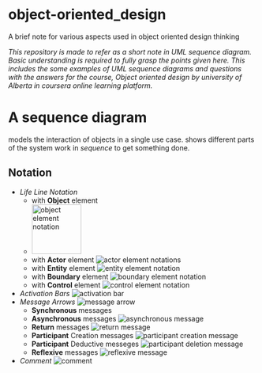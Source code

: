# object-oriented_design

A brief note for various aspects used in object oriented design thinking

_This repository is made to refer as a short note in UML sequence diagram.
Basic understanding is required to fully grasp the points given here.
This includes the some examples of UML sequence diagrams and questions with the answers
for the course, Object oriented design by university of Alberta in coursera online learning platform._

# A sequence diagram

models the interaction of objects in a single use case.
shows different parts of the system work in _sequence_ to get something done.

## Notation

- _Life Line Notation_
  - with **Object** element
  - <img src="[url](https://d3n817fwly711g.cloudfront.net/uploads/2017/01/Sequence-diagram-Lifeline.png)" alt="object element notation" width="100" height="100">
  - with **Actor** element
  ![actor element notations](https://d3n817fwly711g.cloudfront.net/uploads/2017/01/lifeline-with-an-actor-element-symbol.png)
  - with **Entity** element
  ![entity element notation](https://d3n817fwly711g.cloudfront.net/uploads/2017/01/Entity-Lifeline.png)
  - with **Boundary** element
  ![boundary element notation](https://d3n817fwly711g.cloudfront.net/uploads/2017/01/Boundary-Lifeline.png)
  - with **Control** element
  ![control element notation](https://d3n817fwly711g.cloudfront.net/uploads/2017/01/Control-Lifeline.png)
- _Activation Bars_
  ![activation bar](https://d3n817fwly711g.cloudfront.net/uploads/2017/01/Sequence-Diagram-Activation-Bars.png)
- _Message Arrows_
  ![message arrow](https://d3n817fwly711g.cloudfront.net/uploads/2017/01/Synchronous-Message.png)
  - **Synchronous** messages
  - **Asynchronous** messages
  ![asynchronous message](https://d3n817fwly711g.cloudfront.net/uploads/2017/01/Asynchronous-Message-example.png)
  - **Return** messages
  ![return message](https://d3n817fwly711g.cloudfront.net/uploads/2017/01/Return-Message-Example.png)
  - **Participant** Creation messages
  ![participant creation message](https://d3n817fwly711g.cloudfront.net/uploads/2017/01/Participant-creation-example.png)
  - **Participant** Deductive messeges
  ![participant deletion message](https://d3n817fwly711g.cloudfront.net/uploads/2017/01/Participation-Destruction-Message.png)
  - **Reflexive** messages
  ![reflexive message](https://d3n817fwly711g.cloudfront.net/blog/wp-content/uploads/2017/01/Reflexive-message.png)
- _Comment_
  ![comment](https://d3n817fwly711g.cloudfront.net/uploads/2017/01/Comment-object-example.png)
